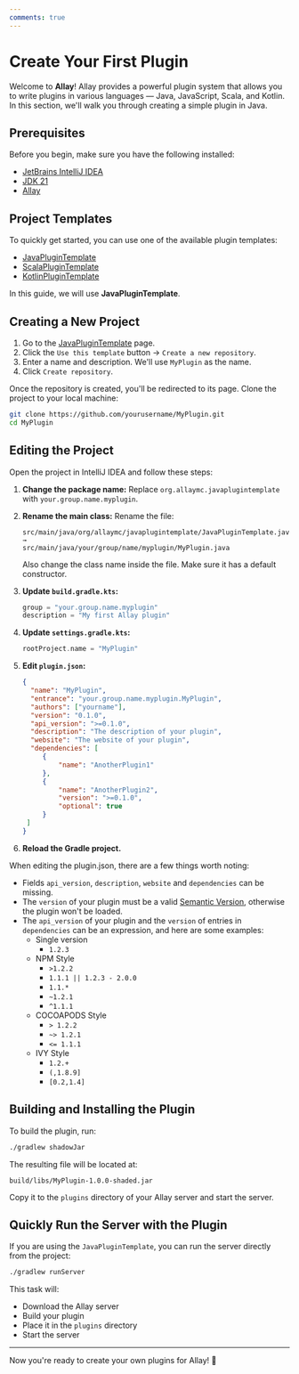 ```yaml
---
comments: true
---
```


# Create Your First Plugin

Welcome to **Allay**! Allay provides a powerful plugin system that allows you to write plugins in various languages —
Java, JavaScript, Scala, and Kotlin. In this section, we'll walk you through creating a simple plugin in Java.

## Prerequisites

Before you begin, make sure you have the following installed:

- [JetBrains IntelliJ IDEA](https://www.jetbrains.com/idea/)
- [JDK 21](../getting-started/installation.md#install-java)
- [Allay](../getting-started/installation.md#download-allay)

## Project Templates

To quickly get started, you can use one of the available plugin templates:

- [JavaPluginTemplate](https://github.com/AllayMC/JavaPluginTemplate)
- [ScalaPluginTemplate](https://github.com/AllayMC/ScalaPluginTemplate)
- [KotlinPluginTemplate](https://github.com/MineBuilders/allaymc-kotlin-plugin-template)

In this guide, we will use **JavaPluginTemplate**.

## Creating a New Project

1. Go to the [JavaPluginTemplate](https://github.com/AllayMC/JavaPluginTemplate) page.
2. Click the `Use this template` button → `Create a new repository`.
3. Enter a name and description. We'll use `MyPlugin` as the name.
4. Click `Create repository`.

Once the repository is created, you'll be redirected to its page. Clone the project to your local machine:

```bash
git clone https://github.com/yourusername/MyPlugin.git
cd MyPlugin
```

## Editing the Project

Open the project in IntelliJ IDEA and follow these steps:

1. **Change the package name:**
   Replace `org.allaymc.javaplugintemplate` with `your.group.name.myplugin`.
2. **Rename the main class:**
   Rename the file:

   ```text
   src/main/java/org/allaymc/javaplugintemplate/JavaPluginTemplate.java
   → 
   src/main/java/your/group/name/myplugin/MyPlugin.java
   ```

   Also change the class name inside the file. Make sure it has a default constructor.
3. **Update `build.gradle.kts`:**
   ```kotlin
   group = "your.group.name.myplugin"
   description = "My first Allay plugin"
   ```
4. **Update `settings.gradle.kts`:**
   ```kotlin
   rootProject.name = "MyPlugin"
   ```
5. **Edit `plugin.json`:**
   ```json linenums="1"
   {
     "name": "MyPlugin",
     "entrance": "your.group.name.myplugin.MyPlugin",
     "authors": ["yourname"],
     "version": "0.1.0",
     "api_version": ">=0.1.0",
     "description": "The description of your plugin",
     "website": "The website of your plugin",
     "dependencies": [
        {
            "name": "AnotherPlugin1"
        },
        {
            "name": "AnotherPlugin2",
            "version": ">=0.1.0",
            "optional": true
        }
    ]
   }
   ```
6. **Reload the Gradle project.**

When editing the plugin.json, there are a few things worth noting:

- Fields `api_version`, `description`, `website` and `dependencies` can be missing.
- The `version` of your plugin must be a valid [Semantic Version](https://semver.org/spec/v2.0.0.html), otherwise the plugin won't be loaded.
- The `api_version` of your plugin and the `version` of entries in `dependencies` can be an expression, and here are some examples:
  - Single version
    - `1.2.3`
  - NPM Style
    - `>1.2.2`
    - `1.1.1 || 1.2.3 - 2.0.0`
    - `1.1.*`
    - `~1.2.1`
    - `^1.1.1`
  - COCOAPODS Style
    - `> 1.2.2`
    - `~> 1.2.1`
    - `<= 1.1.1`
  - IVY Style
    - `1.2.+`
    - `(,1.8.9]`
    - `[0.2,1.4]`

## Building and Installing the Plugin

To build the plugin, run:

```bash
./gradlew shadowJar
```

The resulting file will be located at:

```text
build/libs/MyPlugin-1.0.0-shaded.jar
```

Copy it to the `plugins` directory of your Allay server and start the server.

## Quickly Run the Server with the Plugin

If you are using the `JavaPluginTemplate`, you can run the server directly from the project:

```bash
./gradlew runServer
```

This task will:

- Download the Allay server
- Build your plugin
- Place it in the `plugins` directory
- Start the server

---

Now you're ready to create your own plugins for Allay! 🎉
